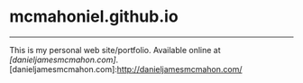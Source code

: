 # mcmahoniel.github.io
----
This is my personal web site/portfolio. Available online at *[danieljamesmcmahon.com]*.
[danieljamesmcmahon.com]:http://danieljamesmcmahon.com/
